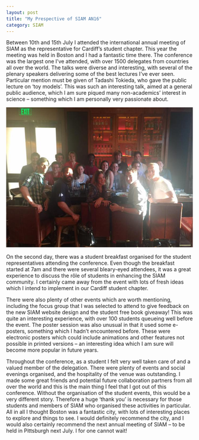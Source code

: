 ```yaml
---
layout: post
title: "My Prespective of SIAM AN16"
category: SIAM
---
```


Between 10th and 15th July I attended the international annual meeting of SIAM as the representative for Cardiff’s student chapter. This year the meeting was held in Boston and I had a fantastic time there. The conference was the largest one I’ve attended, with over 1500 delegates from countries all over the world. The talks were diverse and interesting, with several of the plenary speakers delivering some of the best lectures I’ve ever seen. Particular mention must be given of Tadashi Tokieda, who gave the public lecture on ‘toy models’. This was such an interesting talk, aimed at a general public audience, which I am sure piqued many non-academics’ interest in science – something which I am personally very passionate about.

![AN16 Group Photo](/assets/AN16.jpg)

On the second day, there was a student breakfast organised for the student representatives attending the conference. Even though the breakfast started at 7am and there were several bleary-eyed attendees, it was a great experience to discuss the rôle of students in enhancing the SIAM community. I certainly came away from the event with lots of fresh ideas which I intend to implement in our Cardiff student chapter.

There were also plenty of other events which are worth mentioning, including the focus group that I was selected to attend to give feedback on the new SIAM website design and the student free book giveaway! This was quite an interesting experience, with over 100 students queueing well before the event. The poster session was also unusual in that it used some e-posters, something which I hadn’t encountered before. These were electronic posters which could include animations and other features not possible in printed versions – an interesting idea which I am sure will become more popular in future years.

Throughout the conference, as a student I felt very well taken care of and a valued member of the delegation. There were plenty of events and social evenings organised, and the hospitality of the venue was outstanding. I made some great friends and potential future collaboration partners from all over the world and this is the main thing I feel that I got out of this conference. Without the organisation of the student events, this would be a very different story. Therefore a huge ‘thank you’ is necessary for those students and members of SIAM who organised these activities in particular.
All in all I thought Boston was a fantastic city, with lots of interesting places to explore and things to see. I would definitely recommend the city, and I would also certainly recommend the next annual meeting of SIAM – to be held in Pittsburgh next July. I for one cannot wait!
